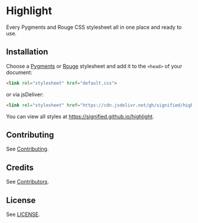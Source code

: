 # Highlight

Every Pygments and Rouge CSS stylesheet all in one place and ready to use.

## Installation

Choose a [Pygments](https://signified.github.io/highlight/#pygments) or [Rouge](https://signified.github.io/highlight/#rouge) stylesheet and add it to the `<head>` of your document:

```html
<link rel="stylesheet" href="default.css">
```

or via jsDeliver:

```html
<link rel="stylesheet" href="https://cdn.jsdelivr.net/gh/signified/highlight@1.1.0/pygments/css/default.css">
```

You can view all styles at https://signified.github.io/highlight.

## Contributing

See [Contributing](https://github.com/signified/.github/blob/main/CONTRIBUTING.md).

## Credits

See [Contributors](https://github.com/signified/highlight/graphs/contributors).

## License

See [LICENSE](LICENSE).
